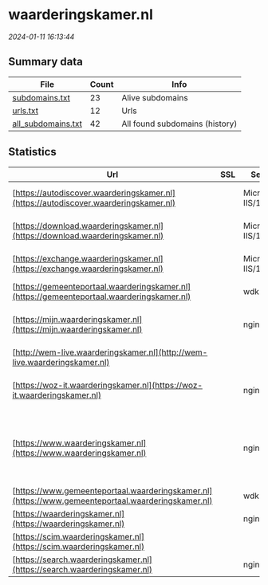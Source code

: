 # waarderingskamer.nl
*2024-01-11 16:13:44*
## Summary data


| File       | Count | Info |
|------------|-------|------|
|[subdomains.txt](/data/waarderingskamer.nl/subdomains.txt)|23|Alive subdomains|
|[urls.txt](/data/waarderingskamer.nl/urls.txt)|12|Urls|
|[all_subdomains.txt](/data/waarderingskamer.nl/all_subdomains.txt)|42|All found subdomains (history)|


## Statistics


| Url | SSL | Server | Cookie | HSTS | CSP | XFO | XXP | RP | Tech |Title |
|------------|-------|------|------|------|------|------|------|------|------|------|
|[https://autodiscover.waarderingskamer.nl](https://autodiscover.waarderingskamer.nl)| |Microsoft-IIS/10.0| | | | :white_check_mark: | | :white_check_mark: |IIS:10.0 Windows Server||
|[https://download.waarderingskamer.nl](https://download.waarderingskamer.nl)| |Microsoft-IIS/10.0| | | | :white_check_mark: | | :white_check_mark: |IIS:10.0 Windows Server||
|[https://exchange.waarderingskamer.nl](https://exchange.waarderingskamer.nl)| |Microsoft-IIS/10.0| | | | :white_check_mark: | | :white_check_mark: |IIS:10.0 Windows Server||
|[https://gemeenteportaal.waarderingskamer.nl](https://gemeenteportaal.waarderingskamer.nl)| |wdk| |:white_check_mark: | | :white_check_mark: | :white_check_mark: | :white_check_mark: |HSTS||
|[https://mijn.waarderingskamer.nl](https://mijn.waarderingskamer.nl)| |nginx|:o: |:white_check_mark: |:warning: | :white_check_mark: | | :white_check_mark: |HSTS Microsoft ASP.NET Nginx|Mijn Waarderings...|
|[http://wem-live.waarderingskamer.nl](http://wem-live.waarderingskamer.nl)| || | | | | | :white_check_mark: ||302 Found|
|[https://woz-it.waarderingskamer.nl](https://woz-it.waarderingskamer.nl)| |nginx|:o: |:white_check_mark: |:warning: | :white_check_mark: | | :white_check_mark: |HSTS Microsoft ASP.NET Nginx|WOZ-IT|
|[https://www.waarderingskamer.nl](https://www.waarderingskamer.nl)| |nginx| | | | | | :white_check_mark: |Alpine.js Craft CMS HSTS Nginx SEOmatic Yii|Home|
|[https://www.gemeenteportaal.waarderingskamer.nl](https://www.gemeenteportaal.waarderingskamer.nl)| |wdk| |:white_check_mark: | | :white_check_mark: | :white_check_mark: | :white_check_mark: |HSTS||
|[https://waarderingskamer.nl](https://waarderingskamer.nl)| |nginx| | | | | | :white_check_mark: |Nginx|301 Moved Perman...|
|[https://scim.waarderingskamer.nl](https://scim.waarderingskamer.nl)| || | | :white_check_mark:| :white_check_mark: | :white_check_mark: | :white_check_mark: |||
|[https://search.waarderingskamer.nl](https://search.waarderingskamer.nl)| |nginx| | | | | | :white_check_mark: |HSTS Nginx||